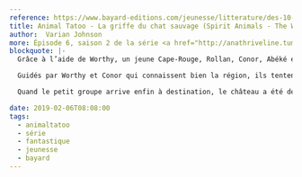 ```yaml
---
reference: https://www.bayard-editions.com/jeunesse/litterature/des-10-ans/la-griffe-du-chat-sauvage
title: Animal Tatoo - La griffe du chat sauvage (Spirit Animals - The Wildcat’s Claw)
author:  Varian Johnson
more: Épisode 6, saison 2 de la série <a href="http://anathriveline.tumblr.com/tagged/animaltatoo">Animal Tatoo</a>
blockquote: |-
  Grâce à l’aide de Worthy, un jeune Cape-Rouge, Rollan, Conor, Abéké et Meilin, ont réussi à révéler le Cœur de la Terre, un précieux talisman. Leur prochaine mission les entraîne à la recherche de la Griffe du Chat Sauvage, une puissante épée dont la famille de Devin Trunswick, alias Worthy, posséderait une réplique.

  Guidés par Worthy et Conor qui connaissent bien la région, ils tentent de progresser tout en échappant aux gardes Oathbound, toujours à leur trousse.

  Quand le petit groupe arrive enfin à destination, le château a été détruit par un incendie ! Leur quête tourne à l’échec. Pourtant des parchemins sauvés des flammes indiquent une nouvelle piste… Mais le piège se resserre : les Oathbound sont dans la ville.

date: 2019-02-06T08:08:00
tags:
  - animaltatoo
  - série
  - fantastique
  - jeunesse
  - bayard
---
```

